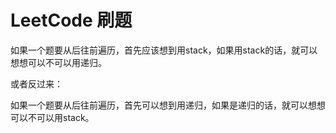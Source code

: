 # LeetCode 刷题

如果一个题要从后往前遍历，首先应该想到用stack，如果用stack的话，就可以想想可以不可以用递归。

或者反过来：

如果一个题要从后往前遍历，首先可以想到用递归，如果是递归的话，就可以想想可以不可以用stack。